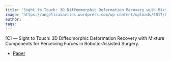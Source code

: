 ```yaml
---  
title: 'Sight to Touch: 3D Diffeomorphic Deformation Recovery with Mixture Components for Perceiving Forces in Robotic-Assisted Surgery.'  
image: 'https://angelicaiaviles.wordpress.com/wp-content/uploads/2017/07/iros20171.png'  
author:   
tags:   
---  
```

  
[C] — Sight to Touch: 3D Diffeomorphic Deformation Recovery with Mixture Components for Perceiving Forces in Robotic-Assisted Surgery.  
  
  
- [Paper](https://ieeexplore.ieee.org/document/8202152)  
        